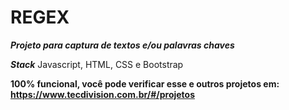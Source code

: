 # REGEX

***Projeto para captura de textos e/ou palavras chaves***

***Stack*** Javascript, HTML, CSS e Bootstrap

**100% funcional, você pode verificar esse e outros projetos em: https://www.tecdivision.com.br/#/projetos**